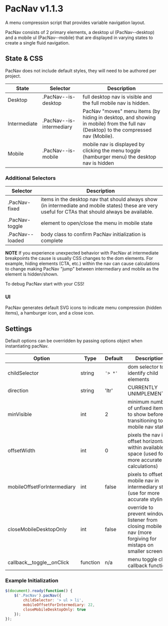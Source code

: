 # PacNav v1.1.3
A menu compression script that provides variable navigation layout.

PacNav consists of 2 primary elements, a desktop ul (PacNav--desktop) and a mobile ul (PacNav--mobile) that are displayed in varying states to create a single fluid navigation.

## State & CSS
PacNav does not include default styles, they will need to be authored per project. 

State | Selector | Description
----- | -------- | -----------
Desktop | .PacNav--is-desktop | full desktop nav is visible and the full mobile nav is hidden.
Intermediate | .PacNav--is-intermediary | PacNav "moves" menu items (by hiding in desktop, and showing in mobile) from the full nav (Desktop) to the compressed nav (Mobile).
Mobile | .PacNav--is-mobile | mobile nav is displayed by clicking the menu toggle (hamburger menu) the desktop nav is hidden

### Additional Selectors
Selector | Description
-------- | -----------
.PacNav-fixed | items in the desktop nav that should always show (in intermediate and mobile states) these are very useful for CTAs that should always be available.
.PacNav-toggle | element to open/close the menu in mobile state
.PacNav--loaded | body class to confirm PacNav initialization is complete

**NOTE** If you experience unexpected behavior with PacNav at intermediate breakpoints the cause is usually CSS changes to the dom elements. For example, hiding elements (CTA, etc.) within the nav can cause calculations to change making PacNav "jump" between intermediary and mobile as the element is hidden/shown.

To debug PacNav start with your CSS!

### UI
PacNav generates default SVG icons to indicate menu compression (hidden items), a hamburger icon, and a close icon.


## Settings
Default options can be overridden by passing options object when instantiating pacNav.

Option | Type | Default | Description
------ | ---- | ------- | -----------
childSelector | string | `'> *'` | dom selector to identify child elements
direction | string | 'ltr' | CURRENTLY UNIMPLEMENTED
minVisible | int | 2 | minimum number of unfixed items to show before transitioning to mobile nav state
offsetWidth | int | 0 | pixels the nav is offset horizontally within available space (used for more accurate calculations)
mobileOffsetForIntermediary | int | false | pixels to offset mobile nav in intermediary state (use for more accurate styling)
closeMobileDesktopOnly | int | false | override to prevent window listener from closing mobile nav (more forgiving for mistaps on smaller screens)
callback__toggle__onClick | function | n/a | menu toggle click callback function

### Example Initialization
```javascript
$(document).ready(function() {
	$('.PacNav').pacNav({
		childSelector: '> ul > li',
		mobileOffsetForIntermediary: 22,
		closeMobileDesktopOnly: true
	});
});
```
